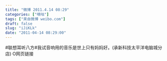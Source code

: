 ```yaml
---
title: "微博 2011.4.14 08:29"
categories: ["嘀咕"]
tags: ["来自微博 weibo.com"]
draft: false
slug: "iJiKLk"
date: "2011-04-14 08:29:00"
---
```


<p>#联想耳听八方#我试音响用的音乐是世上只有妈妈好。(承新科技太平洋电脑城分店) O网页链接 ​​​​</p>
